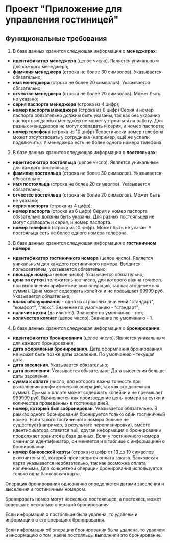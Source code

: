 # **Проект "Приложение для управления гостиницей"**

## **Функциональные требования**

1) В базе данных хранится следующая информация о **менеджерах**:
- **идентификатор менеджера** (целое число). Является уникальным для каждого менеджера;
- **фамилия менеджера** (строка не более 30 символов). Указывается обязательно;
- **имя менеджера** (строка не более 20 символов). Указывается обязательно;
- **отчество менеджера** (строка не более 20 символов). Может быть не указано;
- **серия паспорта менеджера** (строка из 4 цифр);
- **номер паспорта менеджера** (строка из 6 цифр)
Серия и номер паспорта обязательно должны быть указаны, так как без указания паспортных данных менеджер не может устроиться на работу. 
Для разных менеджеров не могут совпадать и серия, и номер паспорта;
- **номер телефона** (строка из 10 цифр)
Теоретически номер телефона может отсутствовать у сотрудника (например, ещё не успели подключить). У менеджера есть не более одного номера телефона.

2) В базе данных хранится следующая информация о **постояльцах**:
- **идентификатор постояльца** (целое число). Является уникальным для каждого постояльца;
- **фамилия постояльца** (строка не более 30 символов). Указывается обязательно;
- **имя постояльца** (строка не более 20 символов). Указывается обязательно;
- **отчество постояльца** (строка не более 20 символов). Может быть не указано;
- **серия паспорта** (строка из 4 цифр);
- **номер паспорта** (строка из 6 цифр)
Серия и номер паспорта обязательно должны быть указаны.
Для разных постояльцев не могут совпадать и серия, и номер паспорта.
- **номер телефона** (строка из 10 цифр).
Может быть не указан. У постояльца есть не более одного номера телефона.

3) В базе данных хранится следующая информация о **гостиничном номере**:
- **идентификатор гостиничного номера** (целое число). Является уникальным для каждого гостиничного номера. Вводится пользователем, указывается обязательно;
- **площадь номера** (целое число). Указывается обязательно;
- **цена за сутки** (положительное число, для которого важна точность при выполнении арифметических операций, так как это денежная сумма). Цена может содержать копейки и не превышает 99999 руб. Указывается обязательно;
- **класс обслуживания** - одно из строковых значений "стандарт", "комфорт", "люкс". Значение по умолчанию - "стандарт";
- **наличие кухни** (да или нет).
Значение по умолчанию - нет;
- **количество комнат** (целое число).
Значение по умолчанию - 1.

4) В базе данных хранится следующая информация о **бронировании**:
- **идентификатор бронирования** (целое число). Является уникальным для каждого бронирования;
- **дата оформления бронирования**.
Дата оформления бронирования не может быть позже даты заселения.
По умолчанию - текущая дата.
- **дата заселения**. Указывается обязательно;
- **дата выселения**. Указывается обязательно;
Дата выселения больше даты заселения.
- **сумма к оплате** (число, для которого важна точность при выполнении арифметических операций, так как это денежная сумма).
Сумма к оплате может содержать копейки и не превышает 999999 руб.
Вычисляется как произведение цены номера за сутки и количества проведённых в гостинице дней.
- **номер, который был забронирован**. Указывается обязательно.
В рамках одного бронирования бронируется только один гостиничный номер. Если такого гостиничного номера больше не существует(например, в результате перепланировки), вместо идентификатора ставится null, другая информация о бронировании продолжает хранится в базе данных. Если у гостиничного номера сменился идентификатор, он меняется и в таблице с информацией о бронировании.
- **номер банковской карты** (строка из цифр от 13 до 19 символов включительно), которой производится оплата заказа. Банковская карта указывается необязательно, так как возможна оплата наличными. Для конкретной операции бронирования используется только одна банковская карта.

Операция бронирования однозначно определяется датами заселения и выселения и гостиничным номером.

Бронировать номер могут несколько постояльцев, а постоялец может совершать несколько операций бронирования.

Если информация о постояльце была удалена, то удаляем и информацию о его операциях бронирования.

Если информация об операции бронирования была удалена, то удаляем и информацию о том, какие постояльцы выполнили это бронирование.
